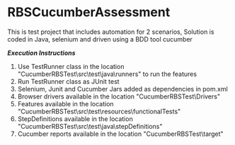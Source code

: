 # RBSCucumberAssessment
This is test project that includes automation for  2 scenarios, Solution is coded in Java, selenium and driven using a BDD tool cucumber

*********Execution Instructions*********

1. Use TestRunner class in the location "CucumberRBSTest\src\test\java\runners" to run the features
2. Run TestRunner class as JUnit test
3. Selenium, Junit and Cucumber Jars added as dependencies in pom.xml
4. Browser drivers available in the location "CucumberRBSTest\Drivers"
5. Features available in the location "CucumberRBSTest\src\test\resources\functionalTests"
6. StepDefinitions available in the location "CucumberRBSTest\src\test\java\stepDefinitions"
7. Cucumber reports available in the location "CucumberRBSTest\target"

